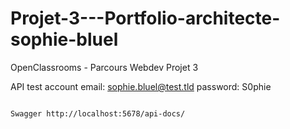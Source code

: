 # Projet-3---Portfolio-architecte-sophie-bluel
OpenClassrooms - Parcours Webdev Projet 3

API test account
email: sophie.bluel@test.tld
password: S0phie 

```

Swagger http://localhost:5678/api-docs/
